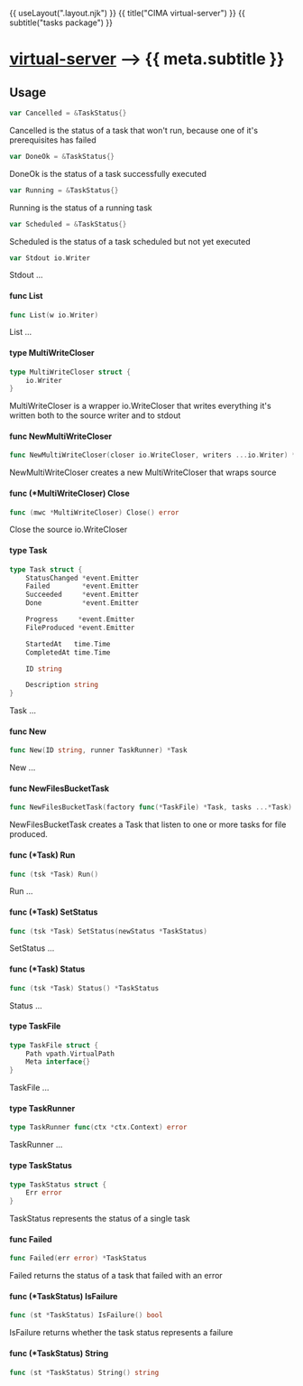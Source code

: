 {{ useLayout(".layout.njk") }}
{{ title("CIMA virtual-server") }}
{{ subtitle("tasks package") }}

# [virtual-server](./index) ⟶ {{ meta.subtitle }}





## Usage

```go
var Cancelled = &TaskStatus{}
```
Cancelled is the status of a task that won't run, because one of it's
prerequisites has failed

```go
var DoneOk = &TaskStatus{}
```
DoneOk is the status of a task successfully executed

```go
var Running = &TaskStatus{}
```
Running is the status of a running task

```go
var Scheduled = &TaskStatus{}
```
Scheduled is the status of a task scheduled but not yet executed

```go
var Stdout io.Writer
```
Stdout ...

#### func  List

```go
func List(w io.Writer)
```
List ...

#### type MultiWriteCloser

```go
type MultiWriteCloser struct {
	io.Writer
}
```

MultiWriteCloser is a wrapper io.WriteCloser that writes everything it's written
both to the source writer and to stdout

#### func  NewMultiWriteCloser

```go
func NewMultiWriteCloser(closer io.WriteCloser, writers ...io.Writer) *MultiWriteCloser
```
NewMultiWriteCloser creates a new MultiWriteCloser that wraps source

#### func (*MultiWriteCloser) Close

```go
func (mwc *MultiWriteCloser) Close() error
```
Close the source io.WriteCloser

#### type Task

```go
type Task struct {
	StatusChanged *event.Emitter
	Failed        *event.Emitter
	Succeeded     *event.Emitter
	Done          *event.Emitter

	Progress     *event.Emitter
	FileProduced *event.Emitter

	StartedAt   time.Time
	CompletedAt time.Time

	ID string

	Description string
}
```

Task ...

#### func  New

```go
func New(ID string, runner TaskRunner) *Task
```
New ...

#### func  NewFilesBucketTask

```go
func NewFilesBucketTask(factory func(*TaskFile) *Task, tasks ...*Task) *Task
```
NewFilesBucketTask creates a Task that listen to one or more tasks for file
produced.

#### func (*Task) Run

```go
func (tsk *Task) Run()
```
Run ...

#### func (*Task) SetStatus

```go
func (tsk *Task) SetStatus(newStatus *TaskStatus)
```
SetStatus ...

#### func (*Task) Status

```go
func (tsk *Task) Status() *TaskStatus
```
Status ...

#### type TaskFile

```go
type TaskFile struct {
	Path vpath.VirtualPath
	Meta interface{}
}
```

TaskFile ...

#### type TaskRunner

```go
type TaskRunner func(ctx *ctx.Context) error
```

TaskRunner ...

#### type TaskStatus

```go
type TaskStatus struct {
	Err error
}
```

TaskStatus represents the status of a single task

#### func  Failed

```go
func Failed(err error) *TaskStatus
```
Failed returns the status of a task that failed with an error

#### func (*TaskStatus) IsFailure

```go
func (st *TaskStatus) IsFailure() bool
```
IsFailure returns whether the task status represents a failure

#### func (*TaskStatus) String

```go
func (st *TaskStatus) String() string
```
